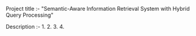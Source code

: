 Project title :-
    "Semantic-Aware Information Retrieval System with Hybrid Query Processing"


Description :-
    1.
    2.
    3.
    4.
